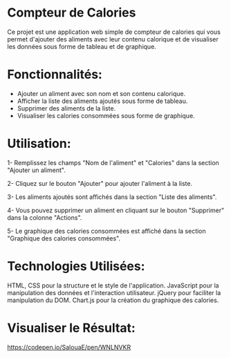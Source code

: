 # Compteur de Calories
Ce projet est une application web simple de compteur de calories qui vous permet d'ajouter des aliments avec leur contenu calorique et de visualiser les données sous forme de tableau et de graphique.

# Fonctionnalités:
* Ajouter un aliment avec son nom et son contenu calorique.
* Afficher la liste des aliments ajoutés sous forme de tableau.
* Supprimer des aliments de la liste.
* Visualiser les calories consommées sous forme de graphique.

# Utilisation:
1- Remplissez les champs "Nom de l'aliment" et "Calories" dans la section "Ajouter un aliment".

2- Cliquez sur le bouton "Ajouter" pour ajouter l'aliment à la liste.

3- Les aliments ajoutés sont affichés dans la section "Liste des aliments".

4- Vous pouvez supprimer un aliment en cliquant sur le bouton "Supprimer" dans la colonne "Actions".

5- Le graphique des calories consommées est affiché dans la section "Graphique des calories consommées".


# Technologies Utilisées:
HTML, CSS pour la structure et le style de l'application.
JavaScript pour la manipulation des données et l'interaction utilisateur.
jQuery pour faciliter la manipulation du DOM.
Chart.js pour la création du graphique des calories.

# Visualiser le Résultat:
https://codepen.io/SalouaE/pen/WNLNVKR
